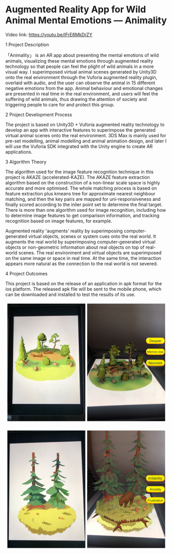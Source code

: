 # Augmented Reality App for Wild Animal Mental Emotions –– Animality

Video link: https://youtu.be/lFrE6MkDrZY

1  Project Description

「Animality」 is an AR app about presenting the mental emotions of wild animals, visualizing these mental emotions through augmented reality technology so that people can feel the plight of wild animals in a more visual way. I superimposed virtual animal scenes generated by Unity3D onto the real environment through the Vuforia augmented reality plugin, overlaid with audio, and the user can observe the animal in 15 different negative emotions from the app. Animal behaviour and emotional changes are presented in real time in the real environment, and users will feel the suffering of wild animals, thus drawing the attention of society and triggering people to care for and protect this group.

2  Project Development Process

The project is based on Unity3D + Vuforia augmented reality technology to develop an app with interactive features to superimpose the generated virtual animal scenes onto the real environment. 3DS Max is mainly used for pre-set modelling, animal modelling and animal animation design, and later I will use the Vuforia SDK integrated with the Unity engine to create AR applications.

3  Algorithm Theory

The algorithm used for the image feature recognition technique in this project is AKAZE (accelerated-KAZE). The AKAZE feature extraction algorithm based on the construction of a non-linear scale space is highly accurate and more optimised. The whole matching process is based on feature extraction plus kmeans tree for approximate nearest neighbour matching, and then the key pairs are mapped for uni-responsiveness and finally scored according to the inlier point set to determine the final target. There is more than one algorithm used for image recognition, including how to determine image features to get comparison information, and tracking recognition based on image features, for example.

Augmented reality 'augments' reality by superimposing computer-generated virtual objects, scenes or system cues onto the real world. It augments the real world by superimposing computer-generated virtual objects or non-geometric information about real objects on top of real-world scenes. The real environment and virtual objects are superimposed on the same image or space in real time. At the same time, the interaction appears more natural as the connection to the real world is not severed.

4  Project Outcomes

This project is based on the release of an application in apk format for the ios platform. The released apk file will be sent to the mobile phone, which can be downloaded and installed to test the results of its use.

![images](https://github.com/lanxin01/Final-Project/blob/main/Project%20Images/Outcome/IMG_6010.JPG)

![images](https://github.com/lanxin01/Final-Project/blob/main/Project%20Images/Outcome/IMG_6011.JPG)
